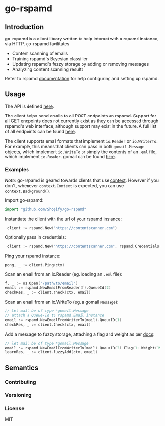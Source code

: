 # go-rspamd

## Introduction <br/>

go-rspamd is a client library written to help interact with a rspamd instance, via HTTP. go-rspamd facilitates
* Content scanning of emails
* Training rspamd's Bayesian classifier
* Updating rspamd's fuzzy storage by adding or removing messages 
* Analyzing content scanning results 

Refer to rspamd [documentation](https://rspamd.com/doc/) for help configuring and setting up rspamd.

## Usage 

The API is defined [here](https://pkg.go.dev/github.com/Shopify/go-rspamd).

The client helps send emails to all POST endpoints on rspamd. Support for all GET endpoints does not currently exist as they can be accessed through rspamd's web interface, although support may exist in the future. A full list of all endpoints can be found [here](https://rspamd.com/doc/architecture/protocol.html). 

The client supports email formats that implement `io.Reader` or `io.WriterTo`. For example, this means that clients can pass in both `gomail.Message` objects, which implement `io.WriteTo` or simply the contents of an `.eml` file, which implement `io.Reader`. gomail can be found [here](https://github.com/go-gomail/gomail).

### Examples

_Note:_ go-rspamd is geared towards clients that use [context](https://golang.org/pkg/context/). However if you don't, whenever `context.Context` is expected, you can use `context.Background()`.

Import go-rspamd:
```go
import "github.com/Shopify/go-rspamd"
```

Instantiate the client with the url of your rspamd instance:
```go
 client := rspamd.New("https://contentscanner.com")
```

Optionally pass in credentials:
```go
 client := rspamd.New("https://contentscanner.com", rspamd.Credentials("username", "password"))
```

Ping your rspamd instance:
```go
pong, _ := client.Ping(ctx)
```

Scan an email from an io.Reader (eg. loading an `.eml` file):
```go
f, _ := os.Open("/path/to/email")
email := rspamd.NewEmailFromReader(f).QueueId(2)
checkRes, _ := client.Check(ctx, email)
```

Scan an email from an io.WriteTo (eg. a gomail `Message`):
```go
// let mail be of type *gomail.Message
// attach a Queue-Id to rspamd.Email instance
email := rspamd.NewEmailFromWriterTo(mail).QueueID(1)
checkRes, _ := client.Check(ctx, email)
```

Add a message to fuzzy storage, attaching a flag and weight as per [docs](https://rspamd.com/doc/architecture/protocol.html#controller-http-endpoints):
```go
// let mail be of type *gomail.Message
email := rspamd.NewEmailFromWriterTo(mail).QueueID(2).Flag(1).Weight(19)
learnRes, _ := client.FuzzyAdd(ctx, email)
```

## Semantics

### Contributing

### Versioning

### License

MIT
